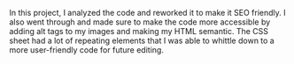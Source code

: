 In this project, I analyzed the code and reworked it to make it SEO friendly. I also went through and made sure to make the code more accessible by adding alt tags to my images and making my HTML semantic. The CSS sheet had a lot of repeating elements that I was able to whittle down to a more user-friendly code for future editing.
